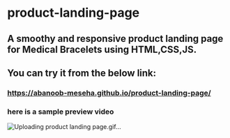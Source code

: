 # product-landing-page
## A smoothy and responsive product landing page for Medical Bracelets using HTML,CSS,JS.
## You can try it from the below link:
### https://abanoob-meseha.github.io/product-landing-page/
### here is a sample preview video
![Uploading product landing page.gif…]()
